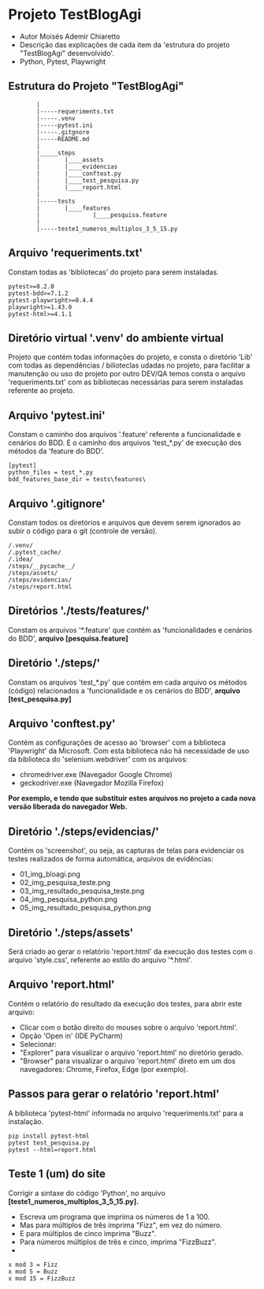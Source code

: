 # Projeto TestBlogAgi
- Autor Moisés Ademir Chiaretto
- Descrição das explicações de cada item da 'estrutura do projeto "TestBlogAgi" desenvolvido'.
- Python, Pytest, Playwright

## Estrutura do Projeto "TestBlogAgi"

```     .
        |
        |-----requeriments.txt
        |-----.venv
        |-----pytest.ini
        |-----.gitgnore
        |-----README.md
        |
        |_____steps
        |       |____assets
        |       |____evidencias
        |       |____conftest.py
        |       |____test_pesquisa.py
        |       |____report.html
        |       
        |-----tests
        |       |____features
        |               |____pesquisa.feature
        |
        |-----teste1_numeros_multiplos_3_5_15.py
```

## Arquivo 'requeriments.txt'
Constam todas as 'bibliotecas' do projeto para serem instaladas.

```
pytest>=8.2.0
pytest-bdd>=7.1.2
pytest-playwright>=0.4.4
playwright>=1.43.0
pytest-html>=4.1.1
```

## Diretório virtual '.venv' do ambiente virtual 
Projeto que contém todas informações do projeto, e consta o diretório 'Lib' com todas as dependências / bilioteclas udadas no projeto, para facilitar a manutenção ou uso do projeto por outro DEV/QA temos consta o arquivo 'requeriments.txt' com as bibliotecas necessárias para serem instaladas referente ao projeto. 

## Arquivo 'pytest.ini'
Constam o caminho dos arquivos '.feature' referente a funcionalidade e cenários do BDD.
E o caminho dos arquivos 'test_*.py' de execução dos métodos da 'feature do BDD'.

```
[pytest]
python_files = test_*.py
bdd_features_base_dir = tests\features\
```

## Arquivo '.gitignore'
Constam todos os diretórios e arquivos que devem serem ignorados ao subir o código para o git (controle de versão).

```
/.venv/
/.pytest_cache/
/.idea/
/steps/__pycache__/
/steps/assets/
/steps/evidencias/
/steps/report.html
```

## Diretórios './tests/features/' 
Constam os arquivos '*.feature' que contém as 'funcionalidades e cenários do BDD', **arquivo [pesquisa.feature]**

## Diretório './steps/' 
Constam os arquivos 'test_*.py' que contém em cada arquivo os métodos (código) relacionados a 'funcionalidade e os cenários do BDD', **arquivo [test_pesquisa.py]**

## Arquivo 'conftest.py' 
Contém as configurações de acesso ao 'browser' com a biblioteca 'Playwright' da Microsoft.
Com esta biblioteca não há necessidade de uso da biblioteca do 'selenium.webdriver' com os arquivos:
- chromedriver.exe (Navegador Google Chrome)
- geckodriver.exe (Navegador Mozilla Firefox)
  
**Por exemplo, e tendo que substituir estes arquivos no projeto a cada nova versão liberada do navegador Web.**

## Diretório './steps/evidencias/' 
Contém os 'screenshot', ou seja, as capturas de telas para evidenciar os testes realizados de forma automática, arquivos de evidências:
- 01_img_bloagi.png
- 02_img_pesquisa_teste.png
- 03_img_resultado_pesquisa_teste.png
- 04_img_pesquisa_python.png
- 05_img_resultado_pesquisa_python.png

## Diretório './steps/assets' 
Será criado ao gerar o relatório 'report.html' da execução dos testes com o arquivo 'style.css', referente ao estilo do arquivo '*.html'.

## Arquivo 'report.html' 
Contém o relatório do resultado da execução dos testes, para abrir este arquivo:
- Clicar com o botão direito do mouses sobre o arquivo 'report.html'.
- Opção 'Open in' (IDE PyCharm)
- Selecionar:
- "Explorer" para visualizar o arquivo 'report.html' no diretório gerado.
- "Browser" para visualizar o arquivo 'report.html' direto em um dos navegadores: Chrome, Firefox, Edge (por exemplo).

## Passos para gerar o relatório 'report.html'
A biblioteca 'pytest-html' informada no arquivo 'requeriments.txt' para a instalação.

```
pip install pytest-html
pytest test_pesquisa.py
pytest --html=report.html
```

## Teste 1 (um) do site
Corrigir a sintaxe do código 'Python', no arquivo **[teste1_numeros_multiplos_3_5_15.py].**
- Escreva um programa que imprima os números de 1 a 100.
- Mas para múltiplos de três imprima "Fizz", em vez do número.
- E para múltiplos de cinco imprima "Buzz".
- Para números múltiplos de três e cinco, imprima "FizzBuzz".
- 
```
x mod 3 = Fizz
x mod 5 = Buzz
x mod 15 = FizzBuzz
```
